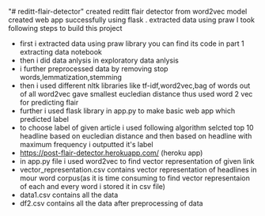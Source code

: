"# reditt-flair-detector" 
created reditt flair detector from word2vec model created web app successfully using flask .
extracted data using praw
I took following steps to build this project
- first i extracted data using praw library you can find its code in part 1 extracting data notebook
- then i did data anlysis in exploratory data anlysis
- i further preprocessed data by removing stop words,lemmatization,stemming
- then i used different nltk libraries like tf-idf,word2vec,bag of words out of all word2vec gave smallest eucledian distance thus used word 2 vec for predicting flair
- further i used  flask library in app.py to make basic web app which predicted label
- to choose label of given article i used following algorithm selcted top 10 headline based on eucledian distance and then based on headline with maximum frequency i outputted it's label
- https://post-flair-detector.herokuapp.com/ (heroku app)
- in app.py file i used word2vec to find vector representation of given link
- vector_representation.csv contains vector representation of headlines in mour word corpus(as it is time consuming to find vector representaion of each and every word i stored it in csv file)
- data1.csv contains all the data
- df2.csv contains all the data after preprocessing of data 
